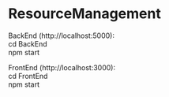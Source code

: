 # ResourceManagement

BackEnd (http://localhost:5000): <br/>
cd BackEnd <br/>
npm start

FrontEnd (http://localhost:3000): <br/>
cd FrontEnd <br/>
npm start
